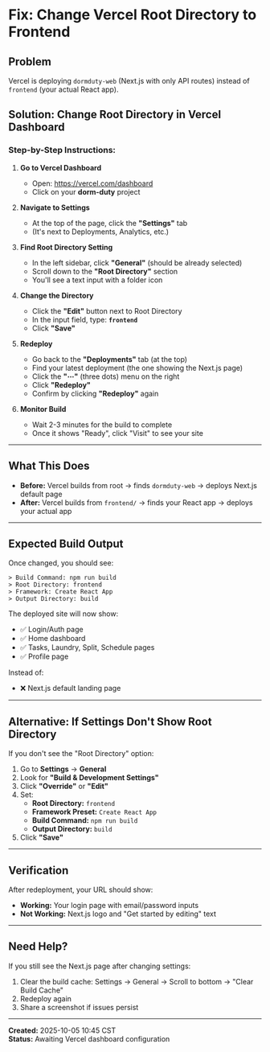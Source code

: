 # Fix: Change Vercel Root Directory to Frontend

## Problem
Vercel is deploying `dormduty-web` (Next.js with only API routes) instead of `frontend` (your actual React app).

## Solution: Change Root Directory in Vercel Dashboard

### Step-by-Step Instructions:

1. **Go to Vercel Dashboard**
   - Open: https://vercel.com/dashboard
   - Click on your **dorm-duty** project

2. **Navigate to Settings**
   - At the top of the page, click the **"Settings"** tab
   - (It's next to Deployments, Analytics, etc.)

3. **Find Root Directory Setting**
   - In the left sidebar, click **"General"** (should be already selected)
   - Scroll down to the **"Root Directory"** section
   - You'll see a text input with a folder icon

4. **Change the Directory**
   - Click the **"Edit"** button next to Root Directory
   - In the input field, type: **`frontend`**
   - Click **"Save"**

5. **Redeploy**
   - Go back to the **"Deployments"** tab (at the top)
   - Find your latest deployment (the one showing the Next.js page)
   - Click the **"⋯"** (three dots) menu on the right
   - Click **"Redeploy"**
   - Confirm by clicking **"Redeploy"** again

6. **Monitor Build**
   - Wait 2-3 minutes for the build to complete
   - Once it shows "Ready", click "Visit" to see your site

---

## What This Does

- **Before:** Vercel builds from root → finds `dormduty-web` → deploys Next.js default page
- **After:** Vercel builds from `frontend/` → finds your React app → deploys your actual app

---

## Expected Build Output

Once changed, you should see:
```
> Build Command: npm run build
> Root Directory: frontend
> Framework: Create React App
> Output Directory: build
```

The deployed site will now show:
- ✅ Login/Auth page
- ✅ Home dashboard
- ✅ Tasks, Laundry, Split, Schedule pages
- ✅ Profile page

Instead of:
- ❌ Next.js default landing page

---

## Alternative: If Settings Don't Show Root Directory

If you don't see the "Root Directory" option:

1. Go to **Settings** → **General**
2. Look for **"Build & Development Settings"**
3. Click **"Override"** or **"Edit"**
4. Set:
   - **Root Directory:** `frontend`
   - **Framework Preset:** `Create React App`
   - **Build Command:** `npm run build`
   - **Output Directory:** `build`
5. Click **"Save"**

---

## Verification

After redeployment, your URL should show:
- **Working:** Your login page with email/password inputs
- **Not Working:** Next.js logo and "Get started by editing" text

---

## Need Help?

If you still see the Next.js page after changing settings:
1. Clear the build cache: Settings → General → Scroll to bottom → "Clear Build Cache"
2. Redeploy again
3. Share a screenshot if issues persist

---

**Created:** 2025-10-05 10:45 CST  
**Status:** Awaiting Vercel dashboard configuration
